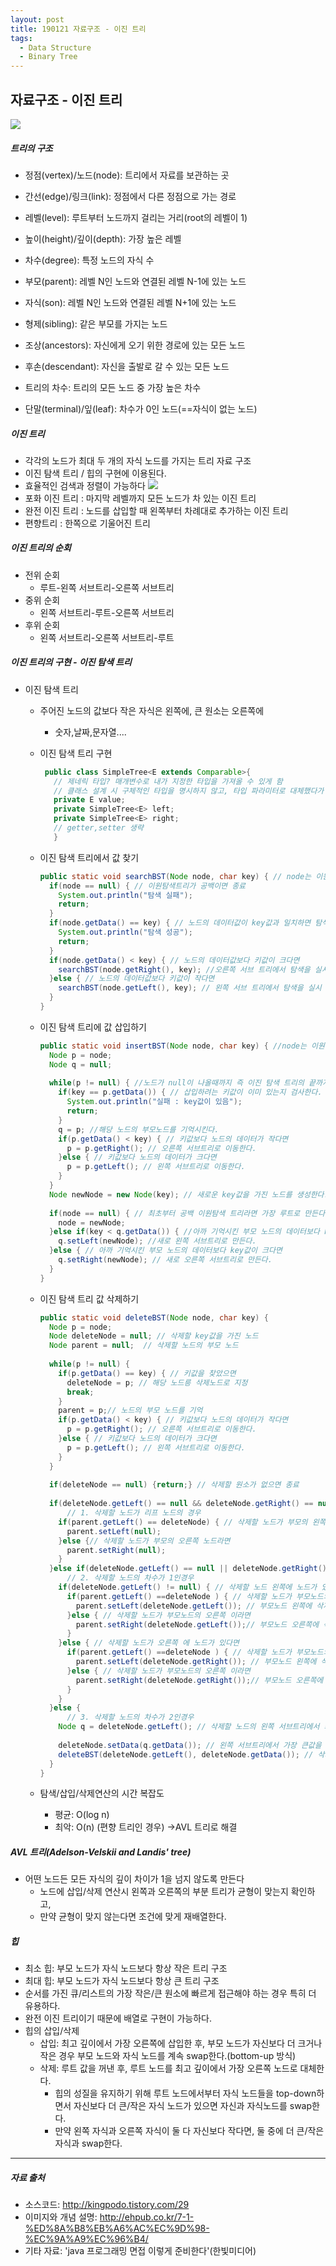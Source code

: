```yaml
---
layout: post
title: 190121 자료구조 - 이진 트리
tags:
  - Data Structure
  - Binary Tree
---
```

## 자료구조 - 이진 트리

<img src="http://ehpub.co.kr/wp-content/uploads/2016/06/2-110.png">

##### 트리의 구조

  - 정점(vertex)/노드(node): 트리에서 자료를 보관하는 곳

  - 간선(edge)/링크(link): 정점에서 다른 정점으로 가는 경로

  - 레벨(level): 루트부터 노드까지 걸리는 거리(root의 레벨이 1)

  - 높이(height)/깊이(depth): 가장 높은 레벨

  - 차수(degree): 특정 노드의 자식 수

  - 부모(parent): 레벨 N인 노드와 연결된 레벨 N-1에 있는 노드

  - 자식(son): 레벨 N인 노드와 연결된 레벨 N+1에 있는 노드

  - 형제(sibling): 같은 부모를 가지는 노드

  - 조상(ancestors): 자신에게 오기 위한 경로에 있는 모든 노드

  - 후손(descendant): 자신을 출발로 갈 수 있는 모든 노드

  - 트리의 차수: 트리의 모든 노드 중 가장 높은 차수

  - 단말(terminal)/잎(leaf): 차수가 0인 노드(==자식이 없는 노드)

    

##### 이진 트리

  - 각각의 노드가 최대 두 개의 자식 노드를 가지는 트리 자료 구조
  - 이진 탐색 트리 / 힙의 구현에 이용된다.
  - 효율적인 검색과 정렬이 가능하다
    <img src="http://ehpub.co.kr/wp-content/uploads/2016/06/3-50.png"> 
  - 포화 이진 트리 : 마지막 레벨까지 모든 노드가 차 있는 이진 트리
  - 완전 이진 트리 : 노드를 삽입할 때 왼쪽부터 차례대로 추가하는 이진 트리
  - 편향트리 : 한쪽으로 기울어진 트리



##### 이진 트리의 순회

  - 전위 순회
    - 루트-왼쪽 서브트리-오른쪽 서브트리
  - 중위 순회
    - 왼쪽 서브트리-루트-오른쪽 서브트리
  - 후위 순회
    - 왼쪽 서브트리-오른쪽 서브트리-루트



##### 이진 트리의 구현 - 이진 탐색 트리

- 이진 탐색 트리
  - 주어진 노드의 값보다 작은 자식은 왼쪽에, 큰 원소는 오른쪽에

    - 숫자,날짜,문자열....

  - 이진 탐색 트리 구현

       ```java
        public class SimpleTree<E extends Comparable>{
          // 제네릭 타입? 매개변수로 내가 지정한 타입을 가져올 수 있게 함
          // 클래스 설계 시 구체적인 타입을 명시하지 않고, 타입 파라미터로 대체했다가 실제 클래스가 사용될 때 구체적인 타입으로 지정되면서 타입변환을 최소화시킨다.
          private E value;
          private SimpleTree<E> left;
          private SimpleTree<E> right;
          // getter,setter 생략
          }
       ```

  - 이진 탐색 트리에서 값 찾기

      ```java
      public static void searchBST(Node node, char key) { // node는 이원 탐색 트리, key는 탐색 키 값
        if(node == null) { // 이원탐색트리가 공백이면 종료
          System.out.println("탐색 실패");
          return;
        }
        if(node.getData() == key) { // 노드의 데이터값이 key값과 일치하면 탐색 성공후 종료
          System.out.println("탐색 성공");
          return;
        }
        if(node.getData() < key) { // 노드의 데이터값보다 키값이 크다면 
          searchBST(node.getRight(), key); //오른쪽 서브 트리에서 탐색을 실시
        }else { // 노드의 데이터값보다 키값이 작다면
          searchBST(node.getLeft(), key); // 왼쪽 서브 트리에서 탐색을 실시
        }
      }
      ```

  - 이진 탐색 트리에 값 삽입하기

      ```java
      public static void insertBST(Node node, char key) { //node는 이원탐색트리, key는 삽입하려는 키 값
        Node p = node;
        Node q = null;
         
        while(p != null) { //노드가 null이 나올때까지 즉 이진 탐색 트리의 끝까지 검사 한다.
          if(key == p.getData()) { // 삽입하려는 키값이 이미 있는지 검사한다.
            System.out.println("실패 : key값이 있음");
            return;
          }
          q = p; //해당 노드의 부모노드를 기억시킨다.
          if(p.getData() < key) { // 키값보다 노드의 데이터가 작다면
            p = p.getRight(); // 오른쪽 서브트리로 이동한다.
          }else { // 키값보다 노드의 데이터가 크다면
            p = p.getLeft(); // 왼쪽 서브트리로 이동한다.
          }
        }
        Node newNode = new Node(key); // 새로운 key값을 가진 노드를 생성한다.
         
        if(node == null) { // 최초부터 공백 이원탐색 트리라면 가장 루트로 만든다.
          node = newNode;
        }else if(key < q.getData()) { //아까 기억시킨 부모 노드의 데이터보다 key값이 작다면
          q.setLeft(newNode); //새로 왼쪽 서브트리로 만든다.
        }else { // 아까 기억시킨 부모 노드의 데이터보다 key값이 크다면
          q.setRight(newNode); // 새로 오른쪽 서브트리로 만든다.
        }
      }
      ```

  - 이진 탐색 트리 값 삭제하기

      ```java
      public static void deleteBST(Node node, char key) {
        Node p = node;
        Node deleteNode = null; // 삭제할 key값을 가진 노드
        Node parent = null;  // 삭제할 노드의 부모 노드
         
        while(p != null) {
          if(p.getData() == key) { // 키값을 찾았으면
            deleteNode = p; // 해당 노드릉 삭제노드로 지정
            break;
          }
          parent = p;// 노드의 부모 노드를 기억
          if(p.getData() < key) { // 키값보다 노드의 데이터가 작다면
            p = p.getRight(); // 오른쪽 서브트리로 이동한다.
          }else { // 키값보다 노드의 데이터가 크다면
            p = p.getLeft(); // 왼쪽 서브트리로 이동한다.
          }
        }
         
        if(deleteNode == null) {return;} // 삭제할 원소가 없으면 종료
         
        if(deleteNode.getLeft() == null && deleteNode.getRight() == null) { 
            // 1. 삭제할 노드가 리프 노드의 경우
          if(parent.getLeft() == deleteNode) { // 삭제할 노드가 부모의 왼쪽 노드라면
            parent.setLeft(null);
          }else {// 삭제할 노드가 부모의 오른쪽 노드라면
            parent.setRight(null);
          }
        }else if(deleteNode.getLeft() == null || deleteNode.getRight() == null) {
            // 2. 삭제할 노드의 차수가 1인경우
          if(deleteNode.getLeft() != null) { // 삭제할 노드 왼쪽에 노드가 있다면
            if(parent.getLeft() ==deleteNode ) { // 삭제할 노드가 부모노드의 왼쪽이라면
              parent.setLeft(deleteNode.getLeft()); // 부모노드 왼쪽에 삭제할 노드의 왼쪽 서브트리를 붙인다.
            }else { // 삭제할 노드가 부모노드의 오른쪽 이라면
              parent.setRight(deleteNode.getLeft());// 부모노드 오른쪽에 삭제할 노드의 왼쪽 서브트리를 붙인다.
            }
          }else { // 삭제할 노드가 오른쪽 에 노드가 있다면
            if(parent.getLeft() ==deleteNode ) { // 삭제할 노드가 부모노드의 왼쪽이라면
              parent.setLeft(deleteNode.getRight()); // 부모노드 왼쪽에 삭제할 노드의 왼쪽 서브트리를 붙인다.
            }else { // 삭제할 노드가 부모노드의 오른쪽 이라면
              parent.setRight(deleteNode.getRight());// 부모노드 오른쪽에 삭제할 노드의 왼쪽 서브트리를 붙인다.
            }
          }
        }else { 
            // 3. 삭제할 노드의 차수가 2인경우
          Node q = deleteNode.getLeft(); // 삭제할 노드의 왼쪽 서브트리에서 최대 키값을 가져온다.
           
          deleteNode.setData(q.getData()); // 왼쪽 서브트리에서 가장 큰값을 삭제할 노드에 데이터에 넣는다.
          deleteBST(deleteNode.getLeft(), deleteNode.getData()); // 삭제할 노드 왼쪽의 노드를 삭제한다.
        }
      }
      ```

  - 탐색/삽입/삭제연산의 시간 복잡도
      - 평균: O(log n)
      - 최악: O(n) (편향 트리인 경우) ->AVL 트리로 해결



##### AVL 트리(Adelson-Velskii and Landis' tree)

- 어떤 노드든 모든 자식의 깊이 차이가 1을 넘지 않도록 만든다
  - 노드에 삽입/삭제 연산시 왼쪽과 오른쪽의 부분 트리가 균형이 맞는지 확인하고,
  - 만약 균형이 맞지 않는다면 조건에 맞게 재배열한다.



##### 힙

- 최소 힙: 부모 노드가 자식 노드보다 항상 작은 트리 구조
- 최대 힙: 부모 노드가 자식 노드보다 항상 큰 트리 구조
- 순서를 가진 큐/리스트의 가장 작은/큰 원소에 빠르게 접근해야 하는 경우 특히 더 유용하다.
- 완전 이진 트리이기 때문에 배열로 구현이 가능하다.
- 힙의 삽입/삭제
  - 삽입: 최고 깊이에서 가장 오른쪽에 삽입한 후, 부모 노드가 자신보다 더 크거나 작은 경우 부모 노드와 자식 노드를 계속 swap한다.(bottom-up 방식)
  - 삭제: 루트 값을 꺼낸 후, 루트 노드를 최고 깊이에서 가장 오른쪽 노드로 대체한다.
    - 힙의 성질을 유지하기 위해 루트 노드에서부터 자식 노드들을 top-down하면서 자신보다 더 큰/작은 자식 노드가 있으면 자신과 자식노드를 swap한다.
    - 만약 왼쪽 자식과 오른쪽 자식이 둘 다 자신보다 작다면, 둘 중에 더 큰/작은 자식과 swap한다.

------

##### 자료 출처

- 소스코드: http://kingpodo.tistory.com/29
- 이미지와 개념 설명: http://ehpub.co.kr/7-1-%ED%8A%B8%EB%A6%AC%EC%9D%98-%EC%9A%A9%EC%96%B4/
- 기타 자료: 'java 프로그래밍 면접 이렇게 준비한다'(한빛미디어)